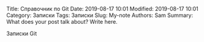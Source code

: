 Title: Справочник по Git
Date: 2019-08-17 10:01
Modified: 2019-08-17 10:01
Category: Записки
Tags: Записки
Slug: My-note
Authors: Sam
Summary: What does your post talk about? Write here.

Записки Git
